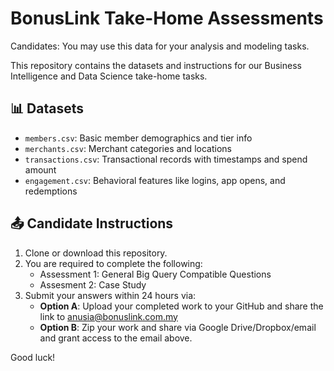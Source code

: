 
# BonusLink Take-Home Assessments
Candidates: You may use this data for your analysis and modeling tasks.

This repository contains the datasets and instructions for our Business Intelligence and Data Science take-home tasks.

## 📊 Datasets
- `members.csv`: Basic member demographics and tier info
- `merchants.csv`: Merchant categories and locations
- `transactions.csv`: Transactional records with timestamps and spend amount
- `engagement.csv`: Behavioral features like logins, app opens, and redemptions

## 📤 Candidate Instructions
1. Clone or download this repository.
2. You are required to complete the following:
   - Assessment 1: General Big Query Compatible Questions 
   - Assesment 2: Case Study 
4. Submit your answers within 24 hours via: 
   - **Option A**: Upload your completed work to your GitHub and share the link to anusia@bonuslink.com.my
   - **Option B**: Zip your work and share via Google Drive/Dropbox/email and grant access to the email above.


Good luck!

